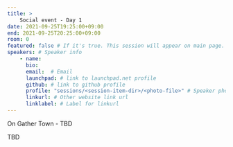 ```yaml
---
title: >
    Social event - Day 1 
date: 2021-09-25T19:25:00+09:00
end: 2021-09-25T20:25:00+09:00
room: 0
featured: false # If it's true. This session will appear on main page.
speakers: # Speaker info
    - name: 
      bio: 
      email:  # Email
      launchpad: # link to launchpad.net profile
      github: # link to github profile
      profile: "sessions/<session-item-dir>/<photo-file>" # Speaker photo
      linkurl: # Other website link url
      linklabel: # Label for linkurl
---
```

On Gather Town - TBD

TBD
